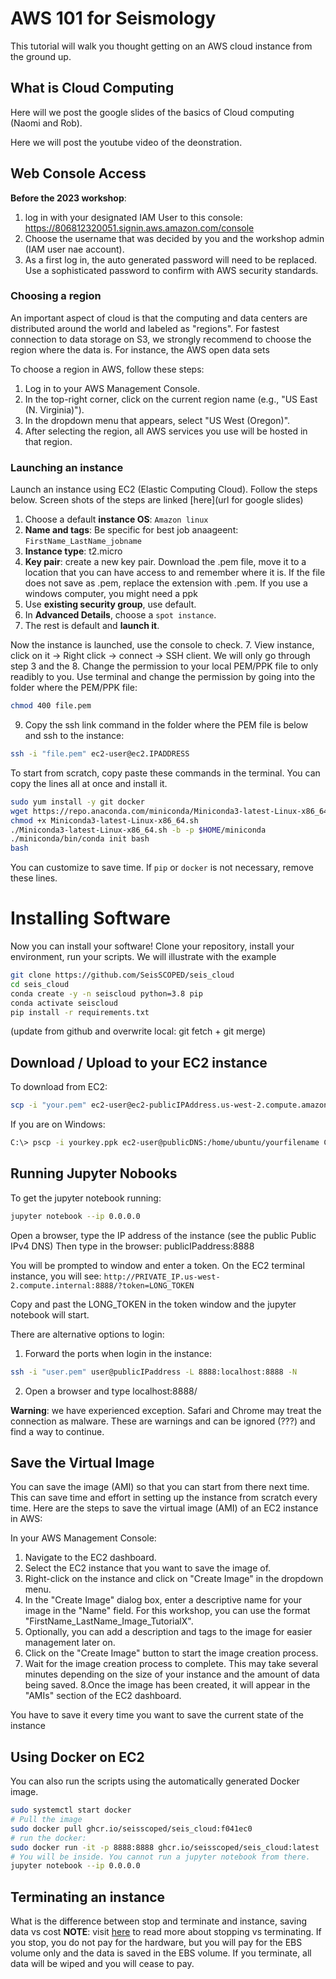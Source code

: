 # AWS 101 for Seismology

This tutorial will walk you thought getting on an AWS cloud instance from the ground up.

## What is Cloud Computing

Here will we post the google slides of the basics of Cloud computing (Naomi and Rob).

Here we will post the youtube video of the deonstration.

## Web Console Access

**Before the 2023 workshop**:
1. log in with your designated IAM User to this console: https://806812320051.signin.aws.amazon.com/console
2. Choose the username that was decided by you and the workshop admin (IAM user nae account). 
3. As a first log in, the auto generated password will need to be replaced. Use a sophisticated password to confirm with AWS security standards.

### Choosing a region

An important aspect of cloud is that the computing and data centers are distributed around the world and labeled as "regions". For fastest connection to data storage on S3, we strongly recommend to choose the region where the data is. For instance, the AWS open data sets 

To choose a region in AWS, follow these steps:

1. Log in to your AWS Management Console.
2. In the top-right corner, click on the current region name (e.g., "US East (N. Virginia)").
3. In the dropdown menu that appears, select "US West (Oregon)".
4. After selecting the region, all AWS services you use will be hosted in that region.

### Launching an instance
Launch an instance using EC2 (Elastic Computing Cloud). Follow the steps below. Screen shots of the steps are linked [here](url for google slides)


1. Choose a default **instance OS**: ``Amazon linux``
2. **Name and tags**: Be specific for best job anaageent: ``FirstName_LastName_jobname``
3. **Instance type**: t2.micro
4. **Key pair**: create a new key pair. Download the .pem file, move it to a location that you can have access to and remember where it is. If the file does not save as .pem, replace the extension with .pem. If you use a windows computer, you might need a ppk
5. Use **existing security group**, use default.
6. In **Advanced Details**, choose a ``spot instance``.
6. The rest is default and **launch it**.

Now the instance is launched, use the console to check.
7. View instance, click on it -> Right click ->  connect -> SSH client. We will only go through step 3 and the
8. Change the permission to your local PEM/PPK file to only readibly to you. Use terminal and change the permission by going into the folder where the PEM/PPK file:

```bash
chmod 400 file.pem
```

9. Copy the ssh link command in the folder where the PEM file is below and ssh to the instance:

```bash
ssh -i "file.pem" ec2-user@ec2.IPADDRESS
```

To start from scratch, copy paste these commands in the terminal. 
You can copy the lines all at once and install it. 
```bash
sudo yum install -y git docker
wget https://repo.anaconda.com/miniconda/Miniconda3-latest-Linux-x86_64.sh
chmod +x Miniconda3-latest-Linux-x86_64.sh 
./Miniconda3-latest-Linux-x86_64.sh -b -p $HOME/miniconda
./miniconda/bin/conda init bash
bash
```
You can customize to save time. If ``pip`` or ``docker`` is not necessary, remove these lines.

# Installing Software

Now you can install your software! Clone your repository, install your environment, run your scripts. We will illustrate with the example 
```sh
git clone https://github.com/SeisSCOPED/seis_cloud
cd seis_cloud
conda create -y -n seiscloud python=3.8 pip
conda activate seiscloud
pip install -r requirements.txt
```
(update from github and overwrite local: git fetch + git merge)

## Download / Upload to your EC2 instance
To download from EC2: 
```sh
scp -i "your.pem" ec2-user@ec2-publicIPAddress.us-west-2.compute.amazonaws.com:/home/ec2-user/seis_cloud/file .
```

If you are on Windows: 
```bash
C:\> pscp -i yourkey.ppk ec2-user@publicDNS:/home/ubuntu/yourfilename C:\[local_destination_path]\[folder]
```

## Running Jupyter Nobooks

To get the jupyter notebook running:
```bash
jupyter notebook --ip 0.0.0.0
```

Open a browser, type the IP address of the instance (see the public Public IPv4 DNS)
Then type in the browser:
publicIPaddress:8888

You will be prompted to window and enter a token. On the EC2 terminal instance, you will see:
``http://PRIVATE_IP.us-west-2.compute.internal:8888/?token=LONG_TOKEN``

Copy and past the LONG_TOKEN in the token window and the jupyter notebook will start.

There are alternative options to login:
1. Forward the ports when login in the instance:
```bash
ssh -i "user.pem" user@publicIPaddress -L 8888:localhost:8888 -N
```
2. Open a browser and type localhost:8888/

__Warning__: we have experienced exception. Safari and Chrome may treat the connection as malware. These are warnings and can be ignored (???) and find a way to continue.

## Save the Virtual Image

You can save the image (AMI) so that you can start from there next time. This can save time and effort in setting up the instance from scratch every time.
Here are the steps to save the virtual image (AMI) of an EC2 instance in AWS:

In your AWS Management Console:
1. Navigate to the EC2 dashboard.
2. Select the EC2 instance that you want to save the image of.
3. Right-click on the instance and click on "Create Image" in the dropdown menu.
4. In the "Create Image" dialog box, enter a descriptive name for your image in the "Name" field. For this workshop, you can use the format "FirstName_LastName_Image_TutorialX".
5. Optionally, you can add a description and tags to the image for easier management later on.
6. Click on the "Create Image" button to start the image creation process.
7. Wait for the image creation process to complete. This may take several minutes depending on the size of your instance and the amount of data being saved.
8.Once the image has been created, it will appear in the "AMIs" section of the EC2 dashboard.

You have to save it every time you want to save the current state of the instance

## Using Docker on EC2

You can also run the scripts using the automatically generated Docker image.
```bash
sudo systemctl start docker
# Pull the image
sudo docker pull ghcr.io/seisscoped/seis_cloud:f041ec0
# run the docker:
sudo docker run -it -p 8888:8888 ghcr.io/seisscoped/seis_cloud:latest
# You will be inside. You cannot run a jupyter notebook from there. 
jupyter notebook --ip 0.0.0.0
```


## Terminating an instance

What is the difference between stop and terminate and instance, saving data vs cost
__NOTE__: visit [here](https://docs.rightscale.com/faq/clouds/aws/Whats_the_difference_between_Terminating_and_Stopping_an_EC2_Instance.html) to read more about stopping vs terminating.
If you stop, you do not pay for the hardware, but you will pay for the EBS volume only and the data is saved in the EBS volume. If you terminate, all data will be wiped and you will cease to pay.

